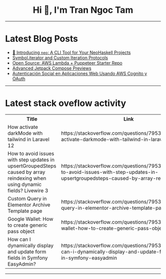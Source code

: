 <h1 align="center">Hi 👋, I'm Tran Ngoc Tam</h1>

---

# Latest Blog Posts 
<!-- BLOG-POST-LIST:START -->
- [🚀 Introducing `neo`: A CLI Tool for Your NeoHaskell Projects](https://dev.to/neohaskell/introducing-neo-a-cli-tool-for-your-neohaskell-projects-58gp)
- [Symbol.iterator and Custom Iteration Protocols](https://dev.to/omriluz1/symboliterator-and-custom-iteration-protocols-1h5o)
- [Open Source: AWS Lambda + Puppeteer Starter Repo](https://dev.to/geiger01/open-source-aws-lambda-puppeteer-starter-repo-5f4g)
- [Advanced Jetpack Compose Previews](https://dev.to/markkazakov/advanced-jetpack-compose-previews-1f49)
- [Autenticación Social en Aplicaciones Web Usando AWS Cognito y OAuth](https://dev.to/geramireze/autenticacion-social-en-aplicaciones-web-usando-aws-cognito-y-oauth-1jj9)
<!-- BLOG-POST-LIST:END -->

---

# Latest stack oveflow activity
<table>
  <tr><th>Title</th><th>Link</th></tr>
  <!-- STACKOVERFLOW:START --><tr><td>How activate darkMode with tailwind in Laravel 12</td><td>https://stackoverflow.com/questions/79539821/how-activate-darkmode-with-tailwind-in-laravel-12</td></tr><tr><td>How to avoid issues with step updates in upsertGroupedSteps caused by array reindexing when using dynamic fields? Livewire 3</td><td>https://stackoverflow.com/questions/79539729/how-to-avoid-issues-with-step-updates-in-upsertgroupedsteps-caused-by-array-rein</td></tr><tr><td>Custom Query in Elementor Archive Template page</td><td>https://stackoverflow.com/questions/79539636/custom-query-in-elementor-archive-template-page</td></tr><tr><td>Google Wallet: How to create generic pass object</td><td>https://stackoverflow.com/questions/79539554/google-wallet-how-to-create-generic-pass-object</td></tr><tr><td>How can I dynamically display and update form fields in Symfony EasyAdmin?</td><td>https://stackoverflow.com/questions/79539545/how-can-i-dynamically-display-and-update-form-fields-in-symfony-easyadmin</td></tr><!-- STACKOVERFLOW:END -->
</table>

---


